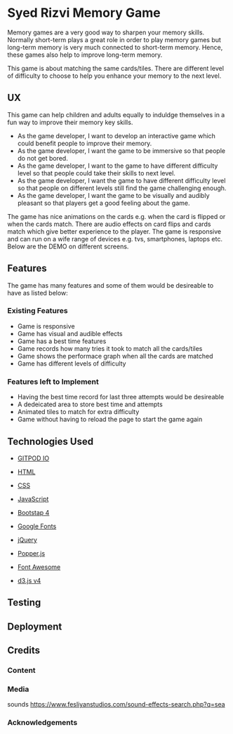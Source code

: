 # Syed Rizvi Memory Game
Memory games are a very good way to sharpen your memory skills. Normally short-term plays a great role in order to play memory games but long-term memory is very much connected to short-term memory. Hence, these games also help to improve long-term memory.

This game is about matching the same cards/tiles. There are different level of difficulty to choose to help you enhance your memory to the next level.

## UX
This game can help children and adults equally to induldge themselves in a fun way to improve their memory key skills. 
* As the game developer, I want to develop an interactive game which could benefit people to improve their memory.
* As the game developer, I want the game to be immersive so that people do not get bored. 
* As the game developer, I want to the game to have different difficulty level so that people could take their skills to next level.
* As the game developer, I want the game to have different difficulty level so that people on different levels still find the game challenging enough.
* As the game developer, I want the game to be visually and audibly pleasant so that players get a good feeling about the game.

The game has nice animations on the cards e.g. when the card is flipped or when the cards match. There are audio effects on card flips and cards match which give better experience to the player.
The game is responsive and can run on a wife range of devices e.g. tvs, smartphones, laptops etc. Below are the DEMO on different screens.

## Features
The game has many features and some of them would be desireable to have as listed below:

### Existing Features
* Game is responsive
* Game has visual and audible effects
* Game has a best time features
* Game records how many tries it took to match all the cards/tiles
* Game shows the performace graph when all the cards are matched
* Game has different levels of difficulty

### Features left to Implement
* Having the best time record for last three attempts would be desireable
* A dedeicated area to store best time and attempts 
* Animated tiles to match for extra difficulty
* Game without having to reload the page to start the game again

## Technologies Used
* [GITPOD IO](https://gitpod.io)

* [HTML](https://www.wikipedia.com/HTML)

* [CSS](https://en.wikipedia.org/wiki/Cascading_Style_Sheets)

* [JavaScript](https://www.javascript.com/)

* [Bootstap 4](https://getbootstrap.com)

* [Google Fonts](https://fonts.google.com)

* [jQuery](https://jquery.com)

* [Popper.js](https://cdnjs.com)

* [Font Awesome](https://fontawesome.com)

* [d3.js v4](https://d3js.org)

## Testing

## Deployment

## Credits

### Content

### Media
sounds
https://www.fesliyanstudios.com/sound-effects-search.php?q=sea

### Acknowledgements